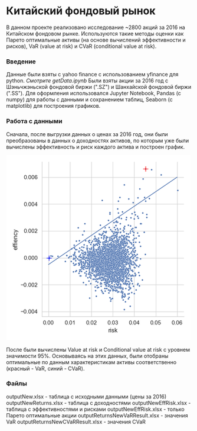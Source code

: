 # Китайский фондовый рынок

В данном проекте реализовано исследование ~2800 акций за 2016 на Китайском фондовом рынке. Используются такие методы оценки как Парето оптимальные активы (на основе вычислений эффективности и рисков), VaR (value at risk) и CVaR (conditional value at risk).

### Введение

Данные были взяты с yahoo finance с использованием yfinance для python. *Смотрите getData.ipynb*
Были взяты акции за 2016 год с Шэньчжэньской фондовой биржи (".SZ") и Шанхайской фондовой биржи (".SS"). Для оформления использовался Jupyter Notebook, Pandas (c numpy) для работы с данными и сохранением таблиц, Seaborn (с matplotlib) для построения графиков.

### Работа с данными

Сначала, после выгрузки данных о ценах за 2016 год, они были преобразованы в данных о доходностях активов, по которым уже были вычислены эффективность и риск каждого актива и построен график.

![график эффективности от риска](https://github.com/LemonCatGod/ChinaStockMarket/raw/main/Pareto.png)

После были вычислены Value at risk и Conditional value at risk с уровнем значимости 95%. Основываясь на этих данных, были отобраны оптимальные по данным характеристикам активы соответственно (красный - VaR, синий - CVaR).

### Файлы
outputNew.xlsx - таблица с исходными данными (цены за 2016)
outputNewReturns.xlsx - таблица с доходностями
outputNewEffRisk.xlsx - таблица с эффективностями и рисками
outputNewEffRisk.xlsx - только Парето оптимальные акции
outputReturnsNewVaRResult.xlsx - значения VaR
outputReturnsNewCVaRResult.xlsx - значения CVaR
